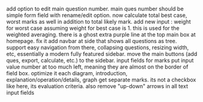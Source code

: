 add option to edit main question number. main ques number should be simple form
field with rename/edit option. now calculate total best case, worst marks as
well in addition to total likely mark. add new input : weight for worst case
assuming weight for best case is 1. this is used for the weighted averaging.
there is a ghost extra purple line at the top main box at homepage. fix it add
navbar at side that shows all questions as tree. support easy navigation from
there, collapsing questions, resizing width, etc, essentially a modern fully
featured sidebar. move the main buttons (add ques, export, calculate, etc.) to
the sidebar. input fields for marks put input value number at too much left,
meaning they are almost on the border of field box. optimize it each diagram,
introduction, explanation/operation/details, graph get separate marks. its not a
checkbox like here, its evaluation criteria. also remove "up-down" arrows in all
text input fields
